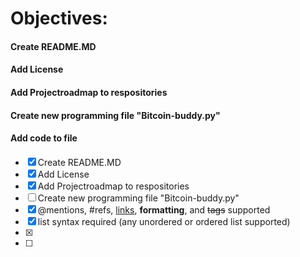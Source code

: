 # Objectives:

#### Create README.MD
#### Add License
#### Add Projectroadmap to respositories 
#### Create new programming file "Bitcoin-buddy.py"
#### Add code to file 
#### 



- [x] Create README.MD
- [x] Add License
- [x] Add Projectroadmap to respositories 
- [ ] Create new programming file "Bitcoin-buddy.py"
- [x] @mentions, #refs, [links](), **formatting**, and <del>tags</del> supported
- [x] list syntax required (any unordered or ordered list supported)
- [x] 
- [ ] 

